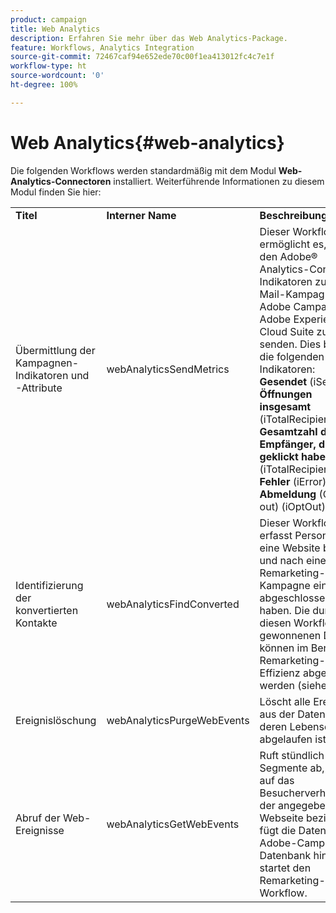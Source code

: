 ```yaml
---
product: campaign
title: Web Analytics
description: Erfahren Sie mehr über das Web Analytics-Package.
feature: Workflows, Analytics Integration
source-git-commit: 72467caf94e652ede70c00f1ea413012fc4c7e1f
workflow-type: ht
source-wordcount: '0'
ht-degree: 100%

---
```



# Web Analytics{#web-analytics}



Die folgenden Workflows werden standardmäßig mit dem Modul **Web-Analytics-Connectoren** installiert. Weiterführende Informationen zu diesem Modul finden Sie hier:

<table> 
 <tbody> 
  <tr> 
   <td> <strong>Titel</strong><br /> </td> 
   <td> <strong>Interner Name</strong><br /> </td> 
   <td> <strong>Beschreibung</strong><br /> </td> 
  </tr> 
  <tr> 
   <td> <span class="uicontrol">Übermittlung der Kampagnen-Indikatoren und -Attribute</span> <br /> </td> 
   <td> <span class="uicontrol">webAnalyticsSendMetrics</span> <br /> </td> 
   <td> Dieser Workflow ermöglicht es, über den Adobe® Analytics-Connector Indikatoren zu E-Mail-Kampagnen von Adobe Campaign an Adobe Experience Cloud Suite zu senden. Dies betrifft die folgenden Indikatoren: <strong>Gesendet</strong> (iSent), <strong>Öffnungen insgesamt</strong> (iTotalRecipientOpen), <strong>Gesamtzahl der Empfänger, die geklickt haben</strong> (iTotalRecipientClick), <strong>Fehler</strong> (iError), <strong>Abmeldung</strong> (Opt-out) (iOptOut).<br /> </td> 
  </tr> 
  <tr> 
   <td> <span class="uicontrol">Identifizierung der konvertierten Kontakte</span> <br /> </td> 
   <td> <span class="uicontrol">webAnalyticsFindConverted</span> <br /> </td> 
   <td> Dieser Workflow erfasst Personen, die eine Website besucht und nach einer Remarketing-Kampagne einen Kauf abgeschlossen haben. Die durch diesen Workflow gewonnenen Daten können im <span class="uicontrol">Bericht zur Remarketing-Effizienz</span> abgerufen werden (siehe hier). <br /> </td> 
  </tr> 
  <tr> 
   <td> <span class="uicontrol">Ereignislöschung</span> <br /> </td> 
   <td> <span class="uicontrol">webAnalyticsPurgeWebEvents</span> <br /> </td> 
   <td> Löscht alle Ereignisse aus der Datenbank, deren <span class="uicontrol">Lebensdauer</span> abgelaufen ist. <br /> </td> 
  </tr> 
  <tr> 
   <td> <span class="uicontrol">Abruf der Web-Ereignisse</span> <br /> </td> 
   <td> <span class="uicontrol">webAnalyticsGetWebEvents</span> <br /> </td> 
   <td> Ruft stündlich die Segmente ab, die sich auf das Besucherverhalten der angegebenen Webseite beziehen, fügt die Daten zur Adobe-Campaign-Datenbank hinzu und startet den Remarketing-Workflow. <br /> </td> 
  </tr> 
 </tbody> 
</table>

